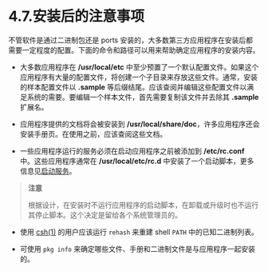 # 4.7.安装后的注意事项

不管软件是通过二进制包还是 ports 安装的，大多数第三方应用程序在安装后都需要一定程度的配置。下面的命令和路径可以用来帮助确定应用程序的安装内容。

- 大多数应用程序在 **/usr/local/etc** 中至少预置了一个默认配置文件。如果这个应用程序有大量的配置文件，将创建一个子目录来存放这些文件。通常，安装的样本配置文件以 **.sample** 等后缀结尾。应该查阅并编辑这些配置文件以满足系统的需要。要编辑一个样本文件，首先需要复制该文件并去除其 **.sample** 扩展名。

- 应用程序提供的文档将会被安装到 **/usr/local/share/doc**，许多应用程序还会安装手册页。在使用之前，应该查阅这些文档。

- 一些应用程序运行的服务必须在启动应用程序之前被添加到 **/etc/rc.conf** 中。这些应用程序通常在 **/usr/local/etc/rc.d** 中安装了一个启动脚本，更多信息见[启动服务](https://docs.freebsd.org/en/books/handbook/config/index.html#configtuning-starting-services)。

>**注意**
>
>根据设计，在安装时不运行应用程序的启动脚本，在卸载或升级时也不运行其停止脚本。这个决定是留给各个系统管理员的。

- 使用 [csh(1)](https://www.freebsd.org/cgi/man.cgi?query=csh&sektion=1&format=html) 的用户应该运行 `rehash` 来重建 shell `PATH` 中的已知二进制列表。

- 可使用 `pkg info` 来确定哪些文件、手册和二进制文件是与应用程序一起安装的。
